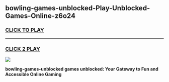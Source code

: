
## bowling-games-unblocked-Play-Unblocked-Games-Online-z6o24
<h3>
<a href="https://premium76.site?title=bowling-games-unblocked&ref=24A">CLICK TO PLAY</a></h3>
<hr>

<h3>
<a href="https://premium76.site?title=bowling-games-unblocked&ref=24A">CLICK 2 PLAY</a>
  
</h3>

<a href="https://premium76.site?title=bowling-games-unblocked&ref=24A"><img src="https://clearcache.store/games.png"></a>


**bowling-games-unblocked games unblocked: Your Gateway to Fun and Accessible Online Gaming**
